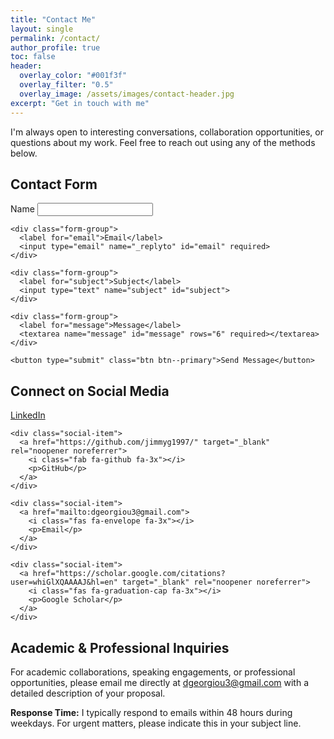 ```yaml
---
title: "Contact Me"
layout: single
permalink: /contact/
author_profile: true
toc: false
header:
  overlay_color: "#001f3f"
  overlay_filter: "0.5"
  overlay_image: /assets/images/contact-header.jpg
excerpt: "Get in touch with me"
---
```


<div class="contact-intro">
  <p>I'm always open to interesting conversations, collaboration opportunities, or questions about my work. Feel free to reach out using any of the methods below.</p>
</div>

## Contact Form

<div class="contact-form">
  <form action="https://formspree.io/f/YOUR_FORMSPREE_ID" method="POST">
    <div class="form-group">
      <label for="name">Name</label>
      <input type="text" name="name" id="name" required>
    </div>
    
    <div class="form-group">
      <label for="email">Email</label>
      <input type="email" name="_replyto" id="email" required>
    </div>
    
    <div class="form-group">
      <label for="subject">Subject</label>
      <input type="text" name="subject" id="subject">
    </div>
    
    <div class="form-group">
      <label for="message">Message</label>
      <textarea name="message" id="message" rows="6" required></textarea>
    </div>
    
    <button type="submit" class="btn btn--primary">Send Message</button>
  </form>
</div>

## Connect on Social Media

<div class="social-connections">
  <div class="social-grid">
    <div class="social-item">
      <a href="https://www.linkedin.com/in/dimitriosgeorgiou/" target="_blank" rel="noopener noreferrer">
        <i class="fab fa-linkedin fa-3x"></i>
        <p>LinkedIn</p>
      </a>
    </div>
    
    <div class="social-item">
      <a href="https://github.com/jimmyg1997/" target="_blank" rel="noopener noreferrer">
        <i class="fab fa-github fa-3x"></i>
        <p>GitHub</p>
      </a>
    </div>
    
    <div class="social-item">
      <a href="mailto:dgeorgiou3@gmail.com">
        <i class="fas fa-envelope fa-3x"></i>
        <p>Email</p>
      </a>
    </div>
    
    <div class="social-item">
      <a href="https://scholar.google.com/citations?user=whiGlXQAAAAJ&hl=en" target="_blank" rel="noopener noreferrer">
        <i class="fas fa-graduation-cap fa-3x"></i>
        <p>Google Scholar</p>
      </a>
    </div>
  </div>
</div>

## Academic & Professional Inquiries

<div class="professional-inquiries">
  <p>For academic collaborations, speaking engagements, or professional opportunities, please email me directly at <a href="mailto:dgeorgiou3@gmail.com">dgeorgiou3@gmail.com</a> with a detailed description of your proposal.</p>
</div>

<div class="response-time">
  <p><strong>Response Time:</strong> I typically respond to emails within 48 hours during weekdays. For urgent matters, please indicate this in your subject line.</p>
</div> 